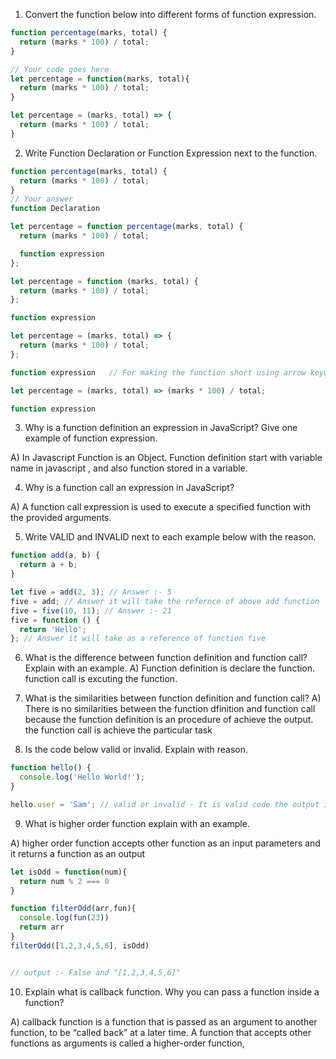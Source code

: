 1. Convert the function below into different forms of function expression.

```js
function percentage(marks, total) {
  return (marks * 100) / total;
}

// Your code goes here
let percentage = function(marks, total){
  return (marks * 100) / total;
}

let percentage = (marks, total) => {
  return (marks * 100) / total;
}
```

2. Write Function Declaration or Function Expression next to the function.

```js
function percentage(marks, total) {
  return (marks * 100) / total;
}
// Your answer
function Declaration
```

```js
let percentage = function percentage(marks, total) {
  return (marks * 100) / total;

  function expression
};
```

```js
let percentage = function (marks, total) {
  return (marks * 100) / total;
};

function expression
```

```js
let percentage = (marks, total) => {
  return (marks * 100) / total;
};

function expression   // For making the function short using arrow keywords instead of function keyword
```

```js
let percentage = (marks, total) => (marks * 100) / total;

function expression 
```

3. Why is a function definition an expression in JavaScript? Give one example of function expression.

A) In Javascript Function is an Object. Function definition start with variable name in javascript , and also function stored in a variable.

4. Why is a function call an expression in JavaScript?

A) A function call expression is used to execute a specified function with the provided arguments.

5. Write VALID and INVALID next to each example below with the reason.

```js
function add(a, b) {
  return a + b;
}

let five = add(2, 3); // Answer :- 5
five = add; // Answer it will take the refernce of above add function
five = five(10, 11); // Answer :- 21
five = function () {
  return 'Hello';
}; // Answer it will take as a reference of function five
```

6. What is the difference between function definition and function call? Explain with an example.
A) Function definition is declare the function. function call is excuting the function.

7. What is the similarities between function definition and function call?
A) There is no similarities between the function dfinition and function call because the function definition is an procedure of achieve the output. the function call is achieve the particular task

8. Is the code below valid or invalid. Explain with reason.

```js
function hello() {
  console.log('Hello World!');
}

hello.user = 'Sam'; // valid or invalid - It is valid code the output is Sam
```

9. What is higher order function explain with an example.


A) higher order function accepts other function as an input parameters and it returns a function as an output
```js
let isOdd = function(num){
  return num % 2 === 0
}

function filterOdd(arr,fun){
  console.log(fun(23))
  return arr
}
filterOdd([1,2,3,4,5,6], isOdd)


// output :- False and "[1,2,3,4,5,6]"


```

10. Explain what is callback function. Why you can pass a function inside a function?

A)  callback function is a function that is passed as an argument to another function, to be “called back” at a later time. A function that accepts other functions as arguments is called a higher-order function,
